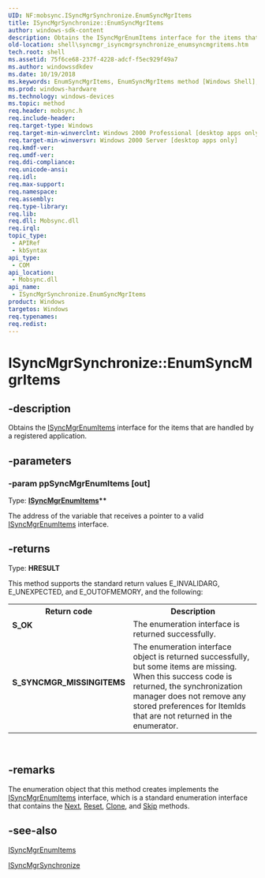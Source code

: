 ```yaml
---
UID: NF:mobsync.ISyncMgrSynchronize.EnumSyncMgrItems
title: ISyncMgrSynchronize::EnumSyncMgrItems
author: windows-sdk-content
description: Obtains the ISyncMgrEnumItems interface for the items that are handled by a registered application.
old-location: shell\syncmgr_isyncmgrsynchronize_enumsyncmgritems.htm
tech.root: shell
ms.assetid: 75f6ce68-237f-4228-adcf-f5ec929f49a7
ms.author: windowssdkdev
ms.date: 10/19/2018
ms.keywords: EnumSyncMgrItems, EnumSyncMgrItems method [Windows Shell], EnumSyncMgrItems method [Windows Shell],ISyncMgrSynchronize interface, ISyncMgrSynchronize interface [Windows Shell],EnumSyncMgrItems method, ISyncMgrSynchronize.EnumSyncMgrItems, ISyncMgrSynchronize::EnumSyncMgrItems, mobsync/ISyncMgrSynchronize::EnumSyncMgrItems, shell.syncmgr_isyncmgrsynchronize_enumsyncmgritems, syncmgr.isyncmgrsynchronize_enumsyncmgritems
ms.prod: windows-hardware
ms.technology: windows-devices
ms.topic: method
req.header: mobsync.h
req.include-header: 
req.target-type: Windows
req.target-min-winverclnt: Windows 2000 Professional [desktop apps only]
req.target-min-winversvr: Windows 2000 Server [desktop apps only]
req.kmdf-ver: 
req.umdf-ver: 
req.ddi-compliance: 
req.unicode-ansi: 
req.idl: 
req.max-support: 
req.namespace: 
req.assembly: 
req.type-library: 
req.lib: 
req.dll: Mobsync.dll
req.irql: 
topic_type:
 - APIRef
 - kbSyntax
api_type:
 - COM
api_location:
 - Mobsync.dll
api_name:
 - ISyncMgrSynchronize.EnumSyncMgrItems
product: Windows
targetos: Windows
req.typenames: 
req.redist: 
---
```


# ISyncMgrSynchronize::EnumSyncMgrItems


## -description


Obtains the 
<a href="https://msdn.microsoft.com/d90e3a19-0ea8-4396-a6e7-dafe1dc9b2ec">ISyncMgrEnumItems</a> interface for the items that are handled by a registered application.


## -parameters




### -param ppSyncMgrEnumItems [out]

Type: <b><a href="https://msdn.microsoft.com/d90e3a19-0ea8-4396-a6e7-dafe1dc9b2ec">ISyncMgrEnumItems</a>**</b>

The address of the variable that receives a pointer to a valid 
<a href="https://msdn.microsoft.com/d90e3a19-0ea8-4396-a6e7-dafe1dc9b2ec">ISyncMgrEnumItems</a> interface.


## -returns



Type: <b>HRESULT</b>

This method supports the standard return values E_INVALIDARG, E_UNEXPECTED, and E_OUTOFMEMORY, and the following:

<table>
<tr>
<th>Return code</th>
<th>Description</th>
</tr>
<tr>
<td width="40%">
<dl>
<dt><b>S_OK</b></dt>
</dl>
</td>
<td width="60%">
The enumeration interface is returned successfully.

</td>
</tr>
<tr>
<td width="40%">
<dl>
<dt><b>S_SYNCMGR_MISSINGITEMS</b></dt>
</dl>
</td>
<td width="60%">
The enumeration interface object is returned successfully, but some items are missing. When this success code is returned, the synchronization manager does not remove any stored preferences for ItemIds that are not returned in the enumerator.

</td>
</tr>
</table>
 




## -remarks



The enumeration object that this method creates implements the 
<a href="https://msdn.microsoft.com/d90e3a19-0ea8-4396-a6e7-dafe1dc9b2ec">ISyncMgrEnumItems</a> interface, which is a standard enumeration interface that contains the <a href="https://msdn.microsoft.com/bb4ab08a-aa12-46f0-8c7d-82742b0b1538">Next</a>, <a href="https://msdn.microsoft.com/91265648-1294-423d-8e09-6d14eb0b6d9e">Reset</a>, <a href="https://msdn.microsoft.com/33bf4956-3d16-412c-9551-4ae3366ddd78">Clone</a>, and <a href="https://msdn.microsoft.com/f317306b-5317-4c5e-a5e6-fd2d8728bc52">Skip</a> methods.




## -see-also




<a href="https://msdn.microsoft.com/d90e3a19-0ea8-4396-a6e7-dafe1dc9b2ec">ISyncMgrEnumItems</a>



<a href="https://msdn.microsoft.com/bb821672-10b1-4fe6-a752-6cd1ccd1e49e">ISyncMgrSynchronize</a>
 

 

